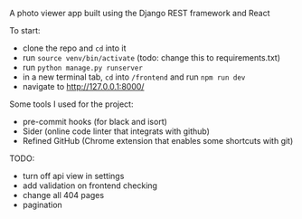A photo viewer app built using the Django REST framework and React

To start:
- clone the repo and `cd` into it
- run `source venv/bin/activate` (todo: change this to requirements.txt)
- run `python manage.py runserver`
- in a new terminal tab, `cd` into `/frontend` and run `npm run dev`
- navigate to http://127.0.0.1:8000/

Some tools I used for the project:

- pre-commit hooks (for black and isort)
- Sider (online code linter that integrats with github)
- Refined GitHub (Chrome extension that enables some shortcuts with git)



TODO:
- turn off api view in settings
- add validation on frontend checking
- change all 404 pages
- pagination
